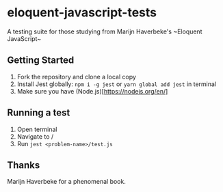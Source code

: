 # eloquent-javascript-tests

A testing suite for those studying from Marijn Haverbeke's ~Eloquent JavaScript~

## Getting Started

1. Fork the repository and clone a local copy
2. Install Jest globally: `npm i -g jest` or `yarn global add jest` in terminal
3. Make sure you have (Node.js)[https://nodejs.org/en/]

## Running a test

1. Open terminal
2. Navigate to <repo-name>/<chapter-number>
3. Run `jest <problem-name>/test.js`

## Thanks

Marijn Haverbeke for a phenomenal book.
